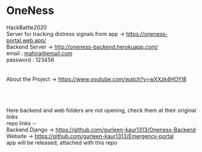 # OneNess
HackBattle2020<br />
Server for tracking distress signals from app -> https://oneness-portal.web.app/ <br />
Backend Server -> http://oneness-backend.herokuapp.com/ <br />
email : mahira@email.com <br />
password : 123456 <br /><br /><br />
About the Project -> https://www.youtube.com/watch?v=wXXzk4HOYI8
<br /><br /><br />

<br />Here backend and web folders are not opening, check them at their original links<br />
repo links :- <br />
Backend Django -> https://github.com/gurleen-kaur1313/Oneness-Backend <br />
Website -> https://github.com/gurleen-kaur1313/Emergency-portal <br />
app will be released, attached with this repo <br />

